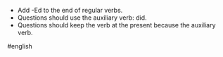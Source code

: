 * Add -Ed to the end of regular verbs.
* Questions should use the auxiliary verb: did.
* Questions should keep the verb at the present because the auxiliary verb.

#english 